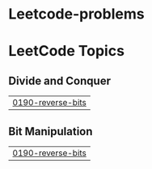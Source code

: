 # Leetcode-problems
<!---LeetCode Topics Start-->
# LeetCode Topics
## Divide and Conquer
|  |
| ------- |
| [0190-reverse-bits](https://github.com/Shivk123/Leetcode-problems/tree/master/0190-reverse-bits) |
## Bit Manipulation
|  |
| ------- |
| [0190-reverse-bits](https://github.com/Shivk123/Leetcode-problems/tree/master/0190-reverse-bits) |
<!---LeetCode Topics End-->